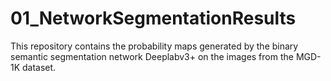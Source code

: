 # 01_NetworkSegmentationResults
This repository contains the probability maps generated by the binary semantic segmentation network Deeplabv3+ on the images from the MGD-1K dataset.
